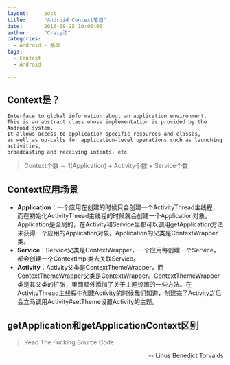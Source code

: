 ```yaml
---
layout:     post
title:      "Android Context笔记"
date:       2016-09-25 10:00:00
author:     "Crazy江"
categories:
  - Android - 基础
tags:
  - Context
  - Android

---
```



## Context是？
```
Interface to global information about an application environment. 
This is an abstract class whose implementation is provided by the Android system. 
It allows access to application-specific resources and classes, 
as well as up-calls for application-level operations such as launching activities, 
broadcasting and receiving intents, etc
```
> Context个数 ＝ 1\(Application\) + Activity个数 + Service个数

## Context应用场景
* **Application**：一个应用在创建的时候只会创建一个ActivityThread主线程，而在初始化ActivityThread主线程的时候就会创建一个Application对象。Application是全局的，在Activity和Service里都可以调用getApplication方法来获得一个应用的Application对象。Application的父类是ContextWrapper类。
* **Service**：Service父类是ContextWrapper，一个应用每创建一个Service，都会创建一个ContextImpl类去关联Service。
* **Activity**：Activity父类是ContextThemeWrapper，而ContextThemeWrapper父类是ContextWrapper。ContextThemeWrapper类是其父类的扩张，里面额外添加了关于主题设置的一些方法。在ActivityThread主线程中创建Activity的时候我们知道，创建完了Activity之后会立马调用Activity#setTheme设置Activity的主题。

## getApplication和getApplicationContext区别
>Read The Fucking Source Code 
<p style="text-align:right">-- Linus Benedict Torvalds</p>